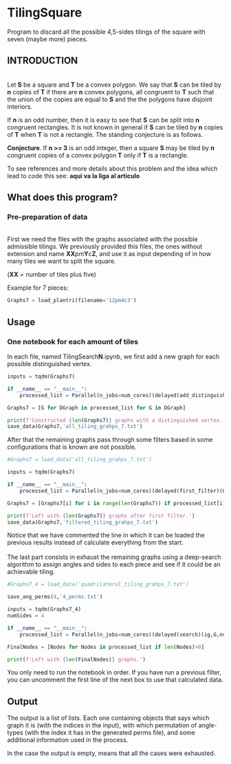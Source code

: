 # TilingSquare
Program to discard all the possible 4,5-sides tilings of the square with seven (maybe more) pieces.

## INTRODUCTION
\
Let **S** be a square and **T** be a convex polygon. We say that **S** can be tiled by **n** copies of **T** if there are **n** convex polygons, all congruent to **T** such that the union of the copies are equal to **S** and the the polygons have disjoint interiors.

If **n** is an odd number, then it is easy to see that **S** can be split into **n** congruent rectangles. It is not known in general if **S** can be tiled by **n** copies of **T** when **T** is not a rectangle. The standing conjecture is as follows.

**Conjecture**. If **n >= 3** is an odd integer, then a square **S** may be tiled by **n** congruent copies of a convex polygon **T** only if **T** is a rectangle.

To see references and more details about this problem and the idea which lead to code this see: **aqui va la liga al articulo**

## What does this program?

### Pre-preparation of data
\
First we need the files with the graphs associated with the possible admissible tilings. We previously provided this files, the ones without extension and name **XX**pm**Y**c**Z**, and use it as input depending of in how many tiles we want to split the square.

(**XX** = number of tiles plus five)

Example for 7 pieces:
```python
Graphs7 = load_plantri(filename='12pm4c3')
```

## Usage

### One notebook for each amount of tiles

In each file, named TilingSearch**N**.ipynb, we first add a new graph for each possible distinguished vertex.

```python
inputs = tqdm(Graphs7)

if __name__ == "__main__":
    processed_list = Parallel(n_jobs=num_cores)(delayed(add_distinguished)(G) for G in inputs)

Graphs7 = [G for DGraph in processed_list for G in DGraph]

print(f'Constructed {len(Graphs7)} graphs with a distinguished vertex.')
save_data(Graphs7,'all_tiling_grahps_7.txt')
```

After that the remaining graphs pass through some filters based in some configurations that is known are not possible.

```python
#Graphs7 = load_data('all_tiling_grahps_7.txt')

inputs = tqdm(Graphs7)

if __name__ == "__main__":
    processed_list = Parallel(n_jobs=num_cores)(delayed(first_filter)(G) for G in inputs)

Graphs7 = [Graphs7[i] for i in range(len(Graphs7)) if processed_list[i]]

print(f'Left with {len(Graphs7)} graphs after first filter.')
save_data(Graphs7,'filtered_tiling_grahps_7.txt')
```

Notice that we have commented the line in which it can be loaded the previous results instead of calculate everything from the start.
\
\
The last part consists in exhaust the remaining graphs using a deep-search algorithm to assign angles and sides to each piece and see if it could be an achievable tiling.

```python
#Graphs7_4 = load_data('quadrilateral_tiling_grahps_7.txt')

save_ang_perms(4,'4_perms.txt')

inputs = tqdm(Graphs7_4)
numSides = 4

if __name__ == "__main__":
    processed_list = Parallel(n_jobs=num_cores)(delayed(search)(ig,G,numSides) for ig,G in enumerate(inputs))

FinalNodes = [Nodes for Nodes in processed_list if len(Nodes)>0]

print(f'Left with {len(FinalNodes)} graphs.')
```

You only need to run the notebook in order. If you have run a previous filter, you can uncomment the first line of the next box to use that calculated data.

## Output
The output is a list of lists. Each one containing objects that says which graph it is (with the indices in the input), with which permutation of angle-types (with the index it has in the generated perms file), and some additional information used in the process.

In the case the output is empty, means that all the cases were exhausted.
